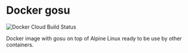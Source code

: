 # Docker gosu
![Docker Cloud Build Status](https://img.shields.io/docker/cloud/build/yriveiro/gosu?style=flat-square)

Docker image with gosu on top of Alpine Linux ready to be use by other containers.
